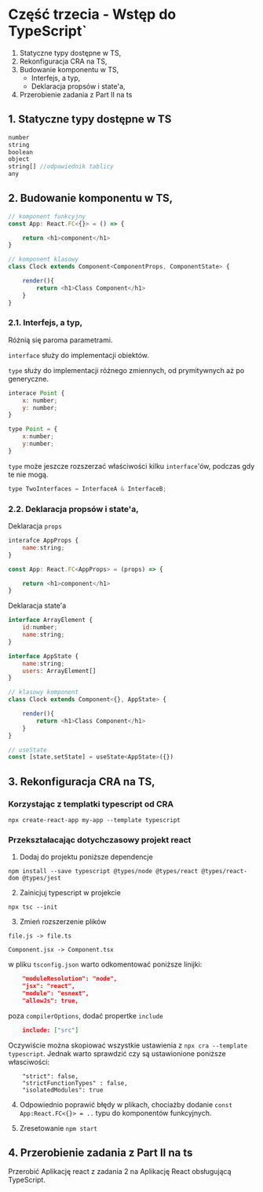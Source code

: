# Część trzecia - Wstęp do TypeScript`
1. Statyczne typy dostępne w TS,
2. Rekonfiguracja CRA na TS,
3. Budowanie komponentu w TS,
    - Interfejs, a typ,
    - Deklaracja propsów i state'a,
4. Przerobienie zadania z Part II na ts

## 1. Statyczne typy dostępne w TS

```JavaScript
number
string
boolean
object
string[] //odpowiednik tablicy
any
```

## 2. Budowanie komponentu w TS,

```JavaScript
// komponent funkcyjny
const App: React.FC<{}> = () => {

    return <h1>component</h1>
}

// komponent klasowy
class Clock extends Component<ComponentProps, ComponentState> {

    render(){
        return <h1>Class Component</h1>
    }
}
```

### 2.1. Interfejs, a typ,
Różnią się paroma parametrami.

`interface` służy do implementacji obiektów.

`type` służy do implementacji różnego zmiennych, od prymitywnych aż po generyczne.

```JavaScript
interace Point {
    x: number;
    y: number;
}

type Point = {
    x:number;
    y:number;
}
```

`type` może jeszcze rozszerzać właściwości kilku `interface`'ów, podczas gdy te nie mogą.

```JavaScript
type TwoInterfaces = InterfaceA & InterfaceB;
```

### 2.2. Deklaracja propsów i state'a,

Deklaracja `props`
```JavaScript
interafce AppProps {
    name:string;
}

const App: React.FC<AppProps> = (props) => {

    return <h1>component</h1>
}
```

Deklaracja state'a

```JavaScript
interface ArrayElement {
    id:number;
    name:string;
}

interface AppState {
    name:string;
    users: ArrayElement[]
}

// klasowy komponent
class Clock extends Component<{}, AppState> {

    render(){
        return <h1>Class Component</h1>
    }
}

// useState
const [state,setState] = useState<AppState>({})
```

## 3. Rekonfiguracja CRA na TS,

### Korzystając z templatki typescript od CRA
```
npx create-react-app my-app --template typescript
```

### Przekształacając dotychczasowy projekt react

1. Dodaj do projektu poniższe dependencje
```
npm install --save typescript @types/node @types/react @types/react-dom @types/jest
```

2. Zainicjuj typescript w projekcie

```
npx tsc --init
```

3. Zmień rozszerzenie plików 

```
file.js -> file.ts

Component.jsx -> Component.tsx
```

w pliku `tsconfig.json` warto odkomentować poniższe linijki:
```json
    "moduleResolution": "node",
    "jsx": "react",
    "module": "esnext", 
    "allowJs": true,
```

poza `compilerOptions`, dodać propertke `include`
```json
    include: ["src"]
```

Oczywiście można skopiować wszystkie ustawienia z `npx cra --template typescript`. Jednak warto sprawdzić czy są ustawionione poniższe własciwości:
```
    "strict": false,
    "strictFunctionTypes" : false,
    "isolatedModules": true
```

4. Odpowiednio poprawić błędy w plikach, chociażby dodanie `const App:React.FC<{}> = ..` typu do komponentów funkcyjnych.

5. Zresetowanie `npm start`

## 4. Przerobienie zadania z Part II na ts

Przerobić Aplikację react z zadania 2 na Aplikację React obsługującą TypeScript.
